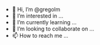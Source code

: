 - 👋 Hi, I’m @gregolm
- 👀 I’m interested in ...
- 🌱 I’m currently learning ...
- 💞️ I’m looking to collaborate on ...
- 📫 How to reach me ...

<!---
gregolm/gregolm is a ✨ special ✨ repository because its `README.md` (this file) appears on your GitHub profile.
You can click the Preview link to take a look at your changes.
--->
